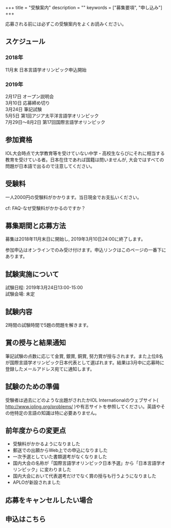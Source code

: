 +++
title = "受験案内"
description = ""
keywords = ["募集要項", "申し込み"]
+++

応募される前には必ずこの受験案内をよくお読みください。

## スケジュール

### 2018年

11月末  日本言語学オリンピック申込開始

### 2019年

2月17日 オープン説明会<br>
3月10日 応募締め切り<br>
3月24日 筆記試験<br>
5月5日  第1回アジア太平洋言語学オリンピック<br>
7月29日～8月2日 第17回国際言語学オリンピック

## 参加資格

IOL大会時点で大学教育等を受けていない中学・高校生ならびにそれに相当する教育を受けている者。日本在住であれば国籍は問いませんが, 大会ではすべての問題が日本語で出るので注意してください。

## 受験料

一人2000円の受験料がかかります。当日現金でお支払いください。

cf: FAQ-なぜ受験料がかかるのですか？

## 募集期間と応募方法

募集は2018年11月末日に開始し, 2019年3月10日24:00に終了します。

参加申込はオンラインでのみ受け付けます。申込リンクはこのページの一番下にあります。

## 試験実施について

試験日程:   2019年3月24日13:00-15:00<br>
試験会場:   未定

## 試験内容

2時間の試験時間で5題の問題を解きます。

## 賞の授与と結果通知

筆記試験の点数に応じて金賞, 銀賞, 銅賞, 努力賞が授与されます。また上位8名が国際言語学オリンピック日本代表として選ばれます。結果は3月中に応募時に登録したメールアドレス宛てに通知します。

## 試験のための準備

受験者は過去にどのような出題がされたかIOL Internationalのウェブサイト( http://www.ioling.org/problems/ )や有志サイトを参照してください。英語やその他特定の言語の知識は特に必要ありません。

## 前年度からの変更点

- 受験料がかかるようになりました
- 郵送での出願からWeb上での申込になりました
- 一次予選としていた書類選考がなくなりました
- 国内大会の名称が「国際言語学オリンピック日本予選」から「日本言語学オリンピック」に変わりました
- 国内大会において代表選考だけでなく賞の授与も行うようになりました
- APLOが新設されました

## 応募をキャンセルしたい場合

## 申込はこちら